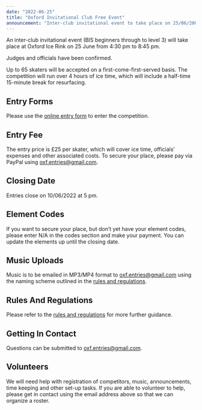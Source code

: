 ```yaml
---
date: "2022-06-25"
title: "Oxford Invitational Club Free Event"
announcement: "Inter-club invitational event to take place on 25/06/2002 at Oxford Ice Rink"
---
```


An inter-club invitational event (BIS beginners through to level 3) will take place at Oxford Ice Rink on 25 June from 4:30 pm to 8:45 pm.

Judges and officials have been confirmed.

Up to 65 skaters will be accepted on a first-come-first-served basis. The competition will run over 4 hours of ice time, which will include a half-time 15-minute break for resurfacing.

## Entry Forms

Please use the [online entry form][entry] to enter the competition.

## Entry Fee

The entry price is £25 per skater, which will cover ice time, officials’ expenses and other associated costs. To secure your place, please pay via PayPal using oxf.entries@gmail.com.

## Closing Date

Entries close on 10/06/2022 at 5 pm.

## Element Codes

If you want to secure your place, but don’t yet have your element codes, please enter N/A in the codes section and make your payment. You can update the elements up until the closing date.

## Music Uploads

Music is to be emailed in MP3/MP4 format to oxf.entries@gmail.com using the naming scheme outlined in the [rules and regulations][rules].

## Rules And Regulations

Please refer to the [rules and regulations][rules] for more further guidance.

## Getting In Contact

Questions can be submitted to oxf.entries@gmail.com.

## Volunteers

We will need help with registration of competitors, music, announcements, time keeping and other set-up tasks. If you are able to volunteer to help, please get in contact using the email address above so that we can organize a roster.

[entry]: https://forms.office.com/r/rSvpawPJyh
[rules]: /events/invitational/Oxford-Invitational-Rules-And-Regulations-25.06.2022.pdf
